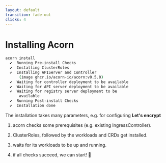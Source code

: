 ```yaml
---
layout: default
transition: fade-out
clicks: 4
---
```


# Installing Acorn

```bash {1|1,2|1,3-5|1,6-9|1,10,11}
acorn install
  ✔  Running Pre-install Checks
  ✔  Installing ClusterRoles
  ✔  Installing APIServer and Controller
      (image ghcr.io/acorn-io/acorn:v0.5.0)
  ✔  Waiting for controller deployment to be available
  ✔  Waiting for API server deployment to be available
  ✔  Waiting for registry server deployment to be
      available
  ✔  Running Post-install Checks
  ✔  Installation done
```

The installation takes many parameters, e.g. for configuring **Let's encrypt**

<v-click at=1>

1. acorn checks some prerequisites (e.g. existing IngressController).

</v-click>

<v-click at=2>

2. ClusterRoles, followed by the workloads and CRDs get installed.

</v-click>

<v-click at=3>

3. waits for its workloads to be up and running.

</v-click>

<v-click at=4>

4. if all checks succeed, we can start! 🎉

</v-click>
